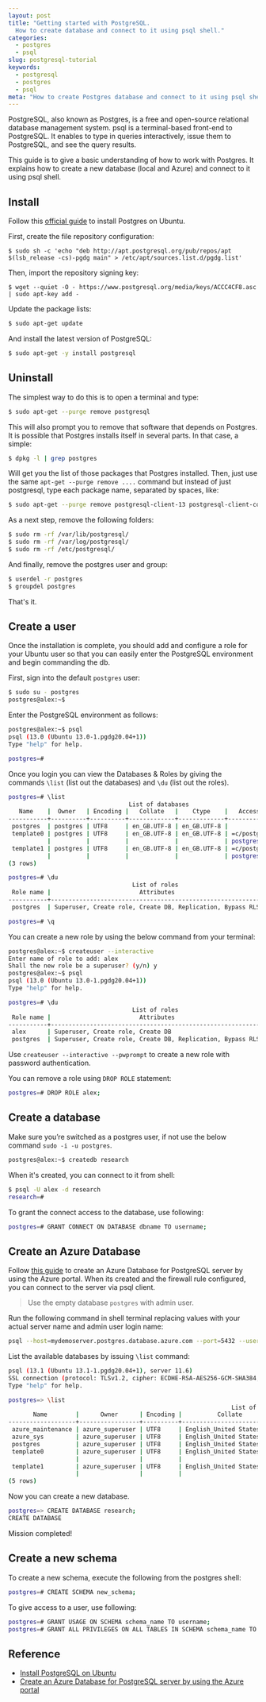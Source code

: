 ```yaml
---
layout: post
title: "Getting started with PostgreSQL. 
  How to create database and connect to it using psql shell."
categories: 
  - postgres
  - psql
slug: postgresql-tutorial
keywords:
  - postgresql
  - postgres
  - psql
meta: "How to create Postgres database and connect to it using psql shell."
---
```


PostgreSQL, also known as Postgres, is a free and open-source relational database
management system. psql is a terminal-based front-end to PostgreSQL. It enables 
to type in queries interactively, issue them to PostgreSQL, and see the query results. 

This guide is to give a basic understanding of how to work with Postgres. It explains
how to create a new database (local and Azure) and connect to it using psql shell. 

## Install

Follow this [official guide](https://www.postgresql.org/download/linux/ubuntu/)
to install Postgres on Ubuntu.

First, create the file repository configuration:

```shell
$ sudo sh -c 'echo "deb http://apt.postgresql.org/pub/repos/apt $(lsb_release -cs)-pgdg main" > /etc/apt/sources.list.d/pgdg.list'
```

Then, import the repository signing key:

```shell
$ wget --quiet -O - https://www.postgresql.org/media/keys/ACCC4CF8.asc | sudo apt-key add -
```

Update the package lists:

```bash
$ sudo apt-get update
```

And install the latest version of PostgreSQL:

```bash
$ sudo apt-get -y install postgresql
```

## Uninstall

The simplest way to do this is to open a terminal and type:

```bash
$ sudo apt-get --purge remove postgresql
```

This will also prompt you to remove that software that depends on Postgres.
It is possible that Postgres installs itself in several parts. In that case, a simple:

```bash
$ dpkg -l | grep postgres
```

Will get you the list of those packages that Postgres installed. Then, just use
the same ``apt-get --purge remove ....`` command but instead of just postgresql,
type each package name, separated by spaces, like:

```bash
$ sudo apt-get --purge remove postgresql-client-13 postgresql-client-common pgdg-keyring
```

As a next step, remove the following folders:

```bash
$ sudo rm -rf /var/lib/postgresql/
$ sudo rm -rf /var/log/postgresql/
$ sudo rm -rf /etc/postgresql/
```

And finally, remove the postgres user and group:

```bash
$ userdel -r postgres
$ groupdel postgres
```

That's it.

## Create a user

Once the installation is complete, you should add and configure a role for your
Ubuntu user so that you can easily enter the PostgreSQL environment and begin commanding the db.

First, sign into the default ``postgres`` user:

```bash
$ sudo su - postgres
postgres@alex:~$
```

Enter the PostgreSQL environment as follows:

```bash
postgres@alex:~$ psql
psql (13.0 (Ubuntu 13.0-1.pgdg20.04+1))
Type "help" for help.

postgres=#
```

Once you login you can view the Databases & Roles by giving the commands ``\list`` (list out the databases)
and ``\du`` (list out the roles).

```bash
postgres=# \list
                                  List of databases
   Name    |  Owner   | Encoding |   Collate   |    Ctype    |   Access privileges
-----------+----------+----------+-------------+-------------+-----------------------
 postgres  | postgres | UTF8     | en_GB.UTF-8 | en_GB.UTF-8 |
 template0 | postgres | UTF8     | en_GB.UTF-8 | en_GB.UTF-8 | =c/postgres          +
           |          |          |             |             | postgres=CTc/postgres
 template1 | postgres | UTF8     | en_GB.UTF-8 | en_GB.UTF-8 | =c/postgres          +
           |          |          |             |             | postgres=CTc/postgres
(3 rows)

postgres=# \du
                                   List of roles
 Role name |                         Attributes                         | Member of
-----------+------------------------------------------------------------+-----------
 postgres  | Superuser, Create role, Create DB, Replication, Bypass RLS | {}

postgres=# \q
```

You can create a new role by using the below command from your terminal:

```bash
postgres@alex:~$ createuser --interactive
Enter name of role to add: alex
Shall the new role be a superuser? (y/n) y
postgres@alex:~$ psql
psql (13.0 (Ubuntu 13.0-1.pgdg20.04+1))
Type "help" for help.

postgres=# \du
                                   List of roles
 Role name |                         Attributes                         | Member of
-----------+------------------------------------------------------------+-----------
 alex      | Superuser, Create role, Create DB                          | {}
 postgres  | Superuser, Create role, Create DB, Replication, Bypass RLS | {}
```

Use ``createuser --interactive --pwprompt`` to create a new role with password authentication.

You can remove a role using ``DROP ROLE`` statement:

```bash
postgres=# DROP ROLE alex;
```

## Create a database

Make sure you’re switched as a postgres user, if not use the below command ``sudo -i -u postgres``.

```bash
postgres@alex:~$ createdb research
```

When it's created, you can connect to it from shell:

```bash
$ psql -U alex -d research
research=#
```

To grant the connect access to the database, use following:

```bash
postgres=# GRANT CONNECT ON DATABASE dbname TO username;
```

## Create an Azure Database

Follow [this guide](https://docs.microsoft.com/en-us/azure/postgresql/quickstart-create-server-database-portal)
to create an Azure Database for PostgreSQL server by using the Azure portal. When its created and the firewall rule
configured, you can connect to the server via psql client.

> Use the empty database ``postgres`` with admin user.

Run the following command in shell terminal replacing values with your actual server name and admin user login name:

```bash
psql --host=mydemoserver.postgres.database.azure.com --port=5432 --username=myadmin@mydemoserver --dbname=postgres
```

List the available databases by issuing ``\list`` command:

```bash
psql (13.1 (Ubuntu 13.1-1.pgdg20.04+1), server 11.6)
SSL connection (protocol: TLSv1.2, cipher: ECDHE-RSA-AES256-GCM-SHA384, bits: 256, compression: off)
Type "help" for help.

postgres=> \list
                                                               List of databases
       Name        |      Owner      | Encoding |          Collate           |           Ctype            |          Access privileges
-------------------+-----------------+----------+----------------------------+----------------------------+-------------------------------------
 azure_maintenance | azure_superuser | UTF8     | English_United States.1252 | English_United States.1252 | azure_superuser=CTc/azure_superuser
 azure_sys         | azure_superuser | UTF8     | English_United States.1252 | English_United States.1252 |
 postgres          | azure_superuser | UTF8     | English_United States.1252 | English_United States.1252 |
 template0         | azure_superuser | UTF8     | English_United States.1252 | English_United States.1252 | =c/azure_superuser                 +
                   |                 |          |                            |                            | azure_superuser=CTc/azure_superuser
 template1         | azure_superuser | UTF8     | English_United States.1252 | English_United States.1252 | =c/azure_superuser                 +
                   |                 |          |                            |                            | azure_superuser=CTc/azure_superuser
(5 rows)
```

Now you can create a new database.

```bash
postgres=> CREATE DATABASE research;
CREATE DATABASE
```

Mission completed!

## Create a new schema

To create a new schema, execute the following from the postgres shell:

```bash
postgres=# CREATE SCHEMA new_schema;
```

To give access to a user, use following:

```bash
postgres=# GRANT USAGE ON SCHEMA schema_name TO username;
postgres=# GRANT ALL PRIVILEGES ON ALL TABLES IN SCHEMA schema_name TO username;
```

## Reference

* [Install PostgreSQL on Ubuntu](https://www.postgresql.org/download/linux/ubuntu/)
* [Create an Azure Database for PostgreSQL server by using the Azure portal](https://docs.microsoft.com/en-us/azure/postgresql/quickstart-create-server-database-portal)
